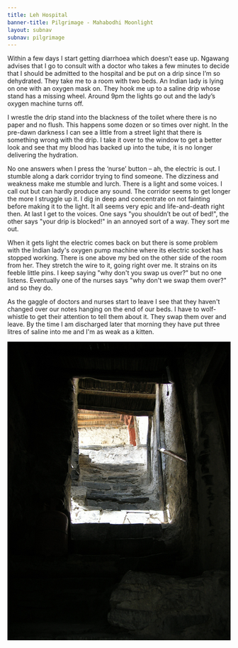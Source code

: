 ```yaml
---
title: Leh Hospital
banner-title: Pilgrimage - Mahabodhi Moonlight
layout: subnav
subnav: pilgrimage
---
```



Within a few days I start getting diarrhoea which doesn’t ease up.
Ngawang advises that I go to consult with a doctor who takes a few
minutes to decide that I should be admitted to the hospital and be
put on a drip since I’m so dehydrated. They take me to a room with
two beds. An Indian lady is lying on one with an oxygen mask on.
They hook me up to a saline drip whose stand has a missing wheel.
Around 9pm the lights go out and the lady’s oxygen machine turns
off. 

I wrestle the drip stand into the blackness of the toilet where
there is no paper and no flush. This happens some dozen or so times
over night. In the pre-dawn darkness I can see a little from a
street light that there is something wrong with the drip. I take it
over to the window to get a better look and see that my blood has
backed up into the tube, it is no longer delivering the hydration.

No one answers when I press the ‘nurse’ button – ah, the electric is
out. I stumble along a dark corridor trying to find someone. The
dizziness and weakness make me stumble and lurch. There is a light
and some voices. I call out but can hardly produce any sound. The
corridor seems to get longer the more I struggle up it. I dig in
deep and concentrate on not fainting before making it to the light.
It all seems very epic and life-and-death right then. At last I get
to the voices. One says "you shouldn’t be out of bed!", the other
says "your drip is blocked!" in an annoyed sort of a way. They sort
me out. 

When it gets light the electric comes back on but there is
some problem with the Indian lady's oxygen pump machine where its
electric socket has stopped working. There is one above my bed on
the other side of the room from her. They stretch the wire to it,
going right over me. It strains on its feeble little pins. I keep
saying "why don't you swap us over?" but no one listens. Eventually
one of the nurses says "why don't we swap them over?" and so they
do.

As the gaggle of doctors and nurses start to leave I see that
they haven't changed over our notes hanging on the end of our beds.
I have to wolf-whistle to get their attention to tell them about it. They
swap them over and leave. By the time I am discharged later that
morning they have put three litres of saline into me and I'm as weak
as a kitten.

![monastery passage](/assets/images/pilg1/dscn0061.jpg)

